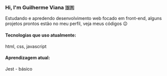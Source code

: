 ### Hi, I'm Guilherme Viana 🇧🇷

Estudando e apredendo desenvolvimento web focado em front-end, alguns projetos prontos estão no meu perfil, veja meus códigos 😉

#### Tecnologias que uso atualmente:

html, css, javascript 

#### Aprendizagem atual: 
Jest - básico
